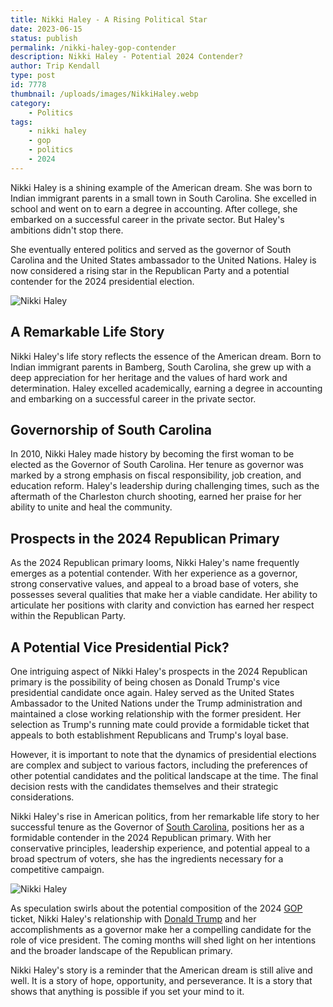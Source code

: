 ```yaml
---
title: Nikki Haley - A Rising Political Star
date: 2023-06-15
status: publish
permalink: /nikki-haley-gop-contender
description: Nikki Haley - Potential 2024 Contender?
author: Trip Kendall
type: post
id: 7778
thumbnail: /uploads/images/NikkiHaley.webp
category:
    - Politics
tags:
    - nikki haley
    - gop
    - politics
    - 2024
---
```



Nikki Haley is a shining example of the American dream. She was born to Indian immigrant parents in a small town in South Carolina. She excelled in school and went on to earn a degree in accounting. After college, she embarked on a successful career in the private sector. But Haley's ambitions didn't stop there. 

She eventually entered politics and served as the governor of South Carolina and the United States ambassador to the United Nations. Haley is now considered a rising star in the Republican Party and a potential contender for the 2024 presidential election.

![Nikki Haley](/uploads/images/NikkiHaley.webp)

## A Remarkable Life Story

Nikki Haley's life story reflects the essence of the American dream. Born to Indian immigrant parents in Bamberg, South Carolina, she grew up with a deep appreciation for her heritage and the values of hard work and determination. Haley excelled academically, earning a degree in accounting and embarking on a successful career in the private sector.

## Governorship of South Carolina

In  2010, Nikki Haley made history by becoming the first woman to be elected as the Governor of South Carolina. Her tenure as governor was marked by a strong emphasis on fiscal responsibility, job creation, and education reform. Haley's leadership during challenging times, such as the aftermath of the Charleston church shooting, earned her praise for her ability to unite and heal the community.

## Prospects in the 2024 Republican Primary

As the 2024 Republican primary looms, Nikki Haley's name frequently emerges as a potential contender. With her experience as a governor, strong conservative values, and appeal to a broad base of voters, she possesses several qualities that make her a viable candidate. Her ability to articulate her positions with clarity and conviction has earned her respect within the Republican Party.

## A Potential Vice Presidential Pick?

One intriguing aspect of Nikki Haley's prospects in the 2024 Republican primary is the possibility of being chosen as Donald Trump's vice presidential candidate once again. Haley served as the United States Ambassador to the United Nations under the Trump administration and maintained a close working relationship with the former president. Her selection as Trump's running mate could provide a formidable ticket that appeals to both establishment Republicans and Trump's loyal base.

However, it is important to note that the dynamics of presidential elections are complex and subject to various factors, including the preferences of other potential candidates and the political landscape at the time. The final decision rests with the candidates themselves and their strategic considerations.



Nikki Haley's rise in American politics, from her remarkable life story to her successful tenure as the Governor of [South Carolina](https://headlin3s.com/dateline/South%20Carolina), positions her as a formidable contender in the 2024 Republican primary. With her conservative principles, leadership experience, and potential appeal to a broad spectrum of voters, she has the ingredients necessary for a competitive campaign.

![Nikki Haley](/uploads/images/NikkiHaleyTwo.webp)

As speculation swirls about the potential composition of the 2024 [GOP](https://headlin3s.com/tag/gop) ticket, Nikki Haley's relationship with [Donald Trump](https://wlog.app/posts/the-donald-trump-and-stormy-daniels-saga.html) and her accomplishments as a governor make her a compelling candidate for the role of vice president. The coming months will shed light on her intentions and the broader landscape of the Republican primary.

Nikki Haley's story is a reminder that the American dream is still alive and well. It is a story of hope, opportunity, and perseverance. It is a story that shows that anything is possible if you set your mind to it.